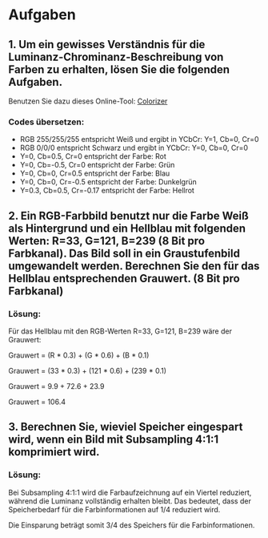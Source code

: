 # Aufgaben

## 1. Um ein gewisses Verständnis für die Luminanz-Chrominanz-Beschreibung von Farben zu erhalten, lösen Sie die folgenden Aufgaben. 

Benutzen Sie dazu dieses Online-Tool: [Colorizer](https://colorizer.org/)

### Codes übersetzen: 

- RGB 255/255/255 entspricht Weiß und ergibt in YCbCr: Y=1, Cb=0, Cr=0
- RGB 0/0/0 entspricht Schwarz und ergibt in YCbCr: Y=0, Cb=0, Cr=0
- Y=0, Cb=0.5, Cr=0 entspricht der Farbe: Rot
- Y=0, Cb=-0.5, Cr=0 entspricht der Farbe: Grün
- Y=0, Cb=0, Cr=0.5 entspricht der Farbe: Blau
- Y=0, Cb=0, Cr=-0.5 entspricht der Farbe: Dunkelgrün
- Y=0.3, Cb=0.5, Cr=-0.17 entspricht der Farbe: Hellrot

## 2. Ein RGB-Farbbild benutzt nur die Farbe Weiß als Hintergrund und ein Hellblau mit folgenden Werten: R=33, G=121, B=239 (8 Bit pro Farbkanal). Das Bild soll in ein Graustufenbild umgewandelt werden. Berechnen Sie den für das Hellblau entsprechenden Grauwert. (8 Bit pro Farbkanal)

### Lösung:

Für das Hellblau mit den RGB-Werten R=33, G=121, B=239 wäre der Grauwert:

Grauwert = (R * 0.3) + (G * 0.6) + (B * 0.1)

Grauwert = (33 * 0.3) + (121 * 0.6) + (239 * 0.1)

Grauwert = 9.9 + 72.6 + 23.9

Grauwert = 106.4

## 3. Berechnen Sie, wieviel Speicher eingespart wird, wenn ein Bild mit Subsampling 4:1:1 komprimiert wird.

### Lösung:

Bei Subsampling 4:1:1 wird die Farbaufzeichnung auf ein Viertel reduziert, während die Luminanz vollständig erhalten bleibt. Das bedeutet, dass der Speicherbedarf für die Farbinformationen auf 1/4 reduziert wird.

Die Einsparung beträgt somit 3/4 des Speichers für die Farbinformationen.
